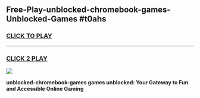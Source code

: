 
## Free-Play-unblocked-chromebook-games-Unblocked-Games #t0ahs
<h3>
<a href="https://news.freeplayer.one?title=unblocked-chromebook-games&ref=8M">CLICK TO PLAY</a></h3>
<hr>

<h3>
<a href="https://news.freeplayer.one?title=unblocked-chromebook-games&ref=8M">CLICK 2 PLAY</a>
  
</h3>

<a href="https://news.freeplayer.one?title=unblocked-chromebook-games&ref=8M"><img src="https://clearcache.store/games.png"></a>


**unblocked-chromebook-games games unblocked: Your Gateway to Fun and Accessible Online Gaming**
